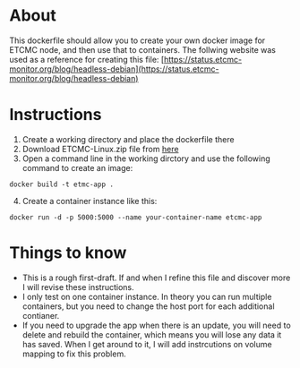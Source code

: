 # About
This dockerfile should allow you to create your own docker image for ETCMC node, and then use that to containers.
The follwing website was used as a reference for creating this file: 
[https://status.etcmc-monitor.org/blog/headless-debian](https://status.etcmc-monitor.org/blog/headless-debian)

# Instructions
1. Create a working directory and place the dockerfile there
2. Download ETCMC-Linux.zip file from [here](https://github.com/Nowalski/ETCMC_Software/releases/download/Setup%2FWindows/ETCMC_Linux.zip)
3. Open a command line in the working dirctory and use the following command to create an image:

`docker build -t etmc-app .`

4. Create a container instance like this:

`docker run -d -p 5000:5000 --name your-container-name etcmc-app`

# Things to know
* This is a rough first-draft.  If and when I refine this file and discover more I will revise these instructions.
* I only test on one container instance.  In theory you can run multiple containers, but you need to change the host port for each additional contianer.
* If you need to upgrade the app when there is an update, you will need to delete and rebuild the container, which means you will lose any data it has saved.  When I get around to it, I will add instrcutions on volume mapping to fix this problem.
